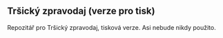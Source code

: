 ## Tršický zpravodaj (verze pro tisk)

Repozitář pro Tršický zpravodaj, tisková verze. Asi nebude nikdy použito.